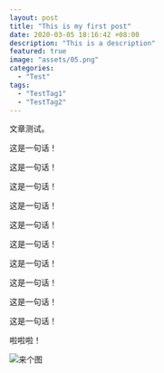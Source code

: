 ```yaml
---
layout: post
title: "This is my first post"
date: 2020-03-05 18:16:42 +08:00
description: "This is a description"
featured: true
image: "assets/05.png"
categories: 
  - "Test"
tags:
  - "TestTag1"
  - "TestTag2"
---
```


文章测试。

这是一句话！

这是一句话！

这是一句话！

这是一句话！

这是一句话！

这是一句话！

这是一句话！

这是一句话！

这是一句话！

这是一句话！

啦啦啦！

![来个图]({{site.baseurl}}/assets/02.png)
